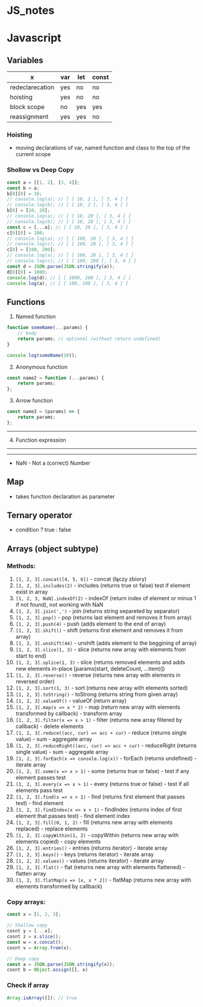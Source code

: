 # JS_notes
# Javascript

## Variables

x | var | let | const
--- | --- | --- | ---
redeclarecation | yes | no | no
hoisting | yes | no | no
block scope | no | yes | yes
reassignment | yes | yes | no

### Hoisting 
- moving declarations of var, named function and class to the top of the current scope

### Shollow vs Deep Copy
```js
const a = [[1, 2], [3, 4]];
const b = a;
b[0][0] = 10;
// console.log(a); // [ [ 10, 2 ], [ 3, 4 ] ]
// console.log(b); // [ [ 10, 2 ], [ 3, 4 ] ]
b[0] = [10, 20];
// console.log(a); // [ [ 10, 20 ], [ 3, 4 ] ]
// console.log(b); // [ [ 10, 20 ], [ 3, 4 ] ]
const c = [...a]; // [ [ 10, 20 ], [ 3, 4 ] ]
c[0][0] = 100;
// console.log(a); // [ [ 100, 20 ], [ 3, 4 ] ]
// console.log(c); // [ [ 100, 20 ], [ 3, 4 ] ]
c[0] = [100, 200];
// console.log(a); // [ [ 100, 20 ], [ 3, 4 ] ]
// console.log(c); // [ [ 100, 200 ], [ 3, 4 ] ]
const d = JSON.parse(JSON.stringify(a));
d[0][0] = 1000;
console.log(d); // [ [ 1000, 200 ], [ 3, 4 ] ]
console.log(a); // [ [ 100, 200 ], [ 3, 4 ] ]
```


## Functions
1. Named function
```js
function someName(...params) {
    // body
    return params; // optional (without return undefined)
}

console.log(someName(10));
```
2. Anonymous function
```js
const name2 = function (...params) {
    return params;
};
```
3. Arrow function
```js
const name3 = (params) => {
    return params;
};
```
--- 
4. Function expression
---
---
- NaN - Not a (correct) Number

## Map
* takes function declaration as parameter

## Ternary operator
* condition ? true : false

## Arrays (object subtype)
### Methods:
1. `[1, 2, 3].concat([4, 5, 6])` - concat (łączy zbiory)
2. `[1, 2, 3].includes(2)` - includes (returns true or false) test if element exist in array
3.  `[1, 2, 3, NaN].indexOf(2)` - indexOf (return index of element or minus 1 if not found), not working with NaN
4.  `[1, 2, 3].join(',')` - join (returns string separeted by separator)
5.  `[1, 2, 3].pop()` - pop (returns last element and removes it from array)
6.  `[1, 2, 3].push(4)` - push (adds element to the end of array)
7.  `[1, 2, 3].shift()` - shift (returns first element and removes it from array)
8.  `[1, 2, 3].unshift(44)` - unshift (adds element to the beggining of array)
9.  `[1, 2, 3].slice(1, 3)` - slice (returns new array with elements from start to end)
10.  `[1, 2, 3].splice(1, 3)` - slice (returns removed elements and adds new elements in-place [params(start, deleteCount, ...item)])
11.  `[1, 2, 3].reverse()` - reverse (returns new array with elements in reversed order)
12.  `[1, 2, 3].sort(1, 3)` - sort (returns new array with elements sorted)
13.  `[1, 2, 3].toString()` - toStrong (returns string from given array)
14.  `[1, 2, 3].valueOf()` - valueOf (return array)
15.  `[1, 2, 3].map(x => x * 2)` - map (return new array with elements transformed by callback) - transform array
16.  `[1, 2, 3].filter(x => x > 1)` - filter (returns new array filtered by callback) - delete elements
17. `[1, 2, 3].reduce((acc, cur) => acc + cur)` - reduce (returns single value) - sum - aggregate array
18. `[1, 2, 3].reduceRight((acc, cur) => acc + cur)` - reduceRight (returns single value) - sum - aggregate array
19. `[1, 2, 3].forEach(x => console.log(x))` - forEach (returns undefined) - iterate array
20. `[1, 2, 3].some(x => x > 1)` - some (returns true or false) - test if any element passes test
21. `[1, 2, 3].every(x => x > 1)` - every (returns true or false) - test if all elements pass test
22. `[1, 2, 3].find(x => x > 1)` - find (returns first element that passes test) - find element
23. `[1, 2, 3].findIndex(x => x > 1)` - findIndex (returns index of first element that passes test) - find element index
24. `[1, 2, 3].fill(0, 1, 2)` - fill (returns new array with elements replaced) - replace elements
25. `[1, 2, 3].copyWithin(1, 2)` - copyWithin (returns new array with elements copied) - copy elements
26. `[1, 2, 3].entries()` - entries (returns iterator) - iterate array
27. `[1, 2, 3].keys()` - keys (returns iterator) - iterate array
28. `[1, 2, 3].values()` - values (returns iterator) - iterate array
29. `[1, 2, 3].flat()` - flat (returns new array with elements flattened) - flatten array
30. `[1, 2, 3].flatMap(x => [x, x * 2])` - flatMap (returns new array with elements transformed by callback)

### Copy arrays:

```js
const x = [1, 2, 3];

// Shallow copy
cosnt y = [...x];
cosnt z = x.slice();
const w = x.concat();
cosnt v = Array.from(x);

// Deep copy
const a = JSON.parse(JSON.stringify(x));
cosnt b = Object.assign([], x)
```
### Check if array

```js
Array.isArray([]); // true
```